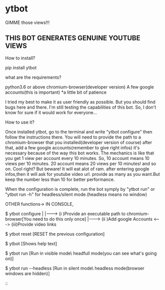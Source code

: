 # ytbot
GIMME those views!!!


## THIS BOT GENERATES GENUINE YOUTUBE VIEWS ##

How to install?

pip install ytbot

what are the requirements?

python3.6 or above
chromium-browser(developer version) 
A few google accounts(this is important) 
*a little bit of patience


I tried my best to make it as user friendly as possible. But you should find bugs here and there. I'm still testing the capabilities of this bot. So, I don't know for sure if it would work for everyone...

How to use it?

Once installed ytbot, go to the terminal and write "ytbot configure" then follow the instructions there. 
You will need to provide the path to a chromium-browser that you installed(developer version of course) after that, add a few google accounts(remember to give right infos) it's necessary because of the way this bot works. 
The mechanics is like that you get 1 view per account every 10 minutes. So, 10 account means 10 views per 10 minutes. 20 account means 20 views per 10 minutes! and so on. Cool right? But beware! It will eat alot of ram.
after entering google infos,then it will ask for youtube video url. provide as many as you want.But keep the number less than 10 for better performance.

When the configuration is complete, run the bot symply by "ytbot run" or "ytbot run -h" for headless/silent mode.(headless means no window)

OTHER functions->
IN CONSOLE,

$ ytbot configure
            |
            |---> (i  )Provide an executable path to chromium-browser[You need to do this only once]
            |---> (ii )Add google Accounts
            <---> (iii)Provide video links

$ ytbot reset
[RESET the previous configuration]

$ ytbot
[Shows help text]

$ ytbot run 
[Run in visible mode\ headfull mode(you can see what's going on)]

$ ytbot run --headless
[Run in silent mode\ headless mode(browser windows are hidden)]



::
            
